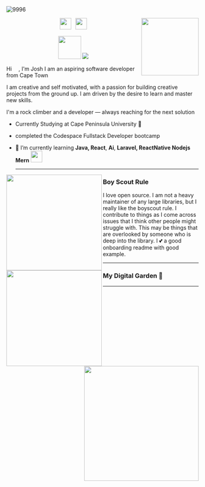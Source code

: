 <!--
![rockClimbLogo](https://github.com/user-attachments/assets/d40472e6-ca47-4315-a507-545d693ad359)<!--
# [![waylon walker header](https://raw.githubusercontent.com/WaylonWalker/WaylonWalker/main/icon/gh-bannner-light.png)](https://waylonwalker.com)
-->

![9996](https://github.com/user-attachments/assets/bf799ffd-7bae-46dc-bab2-21e38658ffb9)


<p>
  <a href="https://waylonwalker.com/latest-story.png"><img width="150" align='right' src="https://waylonwalker.com/latest-story.png"></a>
</p>

<p align='center'>
<a href="https://dev.to/waylonwalker"><img height="30" src="https://raw.githubusercontent.com/WaylonWalker/WaylonWalker/main/icon/dev.png"></a>&nbsp;&nbsp;
<a href="https://www.linkedin.com/in/waylonwalker/"><img height="30" src="https://github.com/WaylonWalker/WaylonWalker/blob/main/icon/linkedin.png?raw=true"></a>
</p>

<p align="center">
  <img src="https://upload.wikimedia.org/wikipedia/commons/8/89/Rock_climbing_pictogram.svg" width="60" />
  <img src="https://img.shields.io/badge/I%20climb-%F0%9F%A7%97%EF%B8%8F%20rock%20walls-orange" />
</p>

Hi <img width="10px"  height="10px"  src="https://github.com/rajput2107/rajput2107/blob/master/Assets/Hi.gif"> , I'm Josh
I am an aspiring software developer from Cape Town
<!--
![zzzz](https://github.com/JoshuaTwigg/JoshuaTwigg/assets/105489684/44d7a419-b265-4ca7-89c8-9f9dd2ff7b49)
-->

I am creative and self motivated, with a passion for building creative projects from
the ground up. I am driven by the desire to learn and master new skills.

I'm a rock climber and a developer — always reaching for the next solution

- Currently Studying at Cape Peninsula University 🔭 
- completed the Codespace Fullstack Developer bootcamp
- 🌱 I’m currently learning **Java, React**, **Ai**, **Laravel, ReactNative Nodejs Mern** <img src="https://media.giphy.com/media/WUlplcMpOCEmTGBtBW/giphy.gif" width="30">

  ---
 
 <p>
  <img width="250" align='left' src="https://github.com/WaylonWalker/WaylonWalker/blob/main/icon/hacktoberfest.png?raw=true">
</p>

 <p>
  <img width="250" align='left' src=" ![rockClimbLogo](https://github.com/user-attachments/assets/614ee703-c671-4023-8cf8-a2ee5a28a3b8)">
</p>


 
### Boy Scout Rule

I love open source.  I am not a heavy maintainer of any large libraries, but I really like the boyscout rule.  I contribute to things as I come across issues that I think other people might struggle with.  This may be things that are overlooked by someone who is deep into the library.  I 💕 a good onboarding readme with good example.

 ---

<p>
  <a href="https://waylonwalker.com/latest"><img width="300" align='right' src="https://waylonwalker.com/latest.png?raw=true"></a>
</p>

### My Digital Garden 🌱

---












